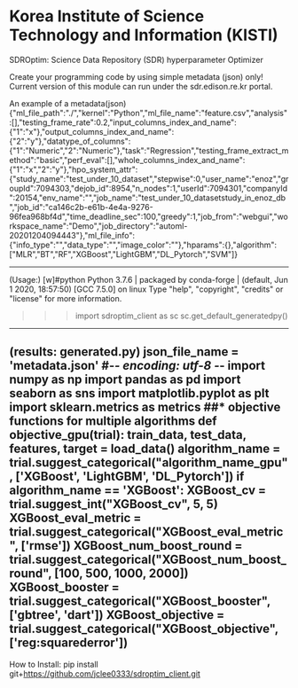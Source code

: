 # Korea Institute of Science Technology and Information (KISTI)
SDROptim: Science Data Repository (SDR) hyperparameter Optimizer

Create your programming code by using simple metadata (json) only!
Current version of this module can run under the sdr.edison.re.kr portal.

An example of a metadata(json)
{"ml_file_path":"./","kernel":"Python","ml_file_name":"feature.csv","analysis":[],"testing_frame_rate":0.2,"input_columns_index_and_name":{"1":"x"},"output_columns_index_and_name":{"2":"y"},"datatype_of_columns":{"1":"Numeric","2":"Numeric"},"task":"Regression","testing_frame_extract_method":"basic","perf_eval":[],"whole_columns_index_and_name":{"1":"x","2":"y"},"hpo_system_attr":{"study_name":"test_under_10_dataset","stepwise":0,"user_name":"enoz","groupId":7094303,"dejob_id":8954,"n_nodes":1,"userId":7094301,"companyId":20154,"env_name":"","job_name":"test_under_10_datasetstudy_in_enoz_db","job_id":"ca146c2b-e61b-4e4a-9276-96fea968bf4d","time_deadline_sec":100,"greedy":1,"job_from":"webgui","workspace_name":"Demo","job_directory":"automl-20201204094443"},"ml_file_info":{"info_type":"","data_type":"","image_color":""},"hparams":{},"algorithm":["MLR","BT","RF","XGBoost","LightGBM","DL_Pytorch","SVM"]}

--------------------------------
(Usage:)
[w]#python
Python 3.7.6 | packaged by conda-forge | (default, Jun  1 2020, 18:57:50) 
[GCC 7.5.0] on linux
Type "help", "copyright", "credits" or "license" for more information.
>>> import sdroptim_client as sc
>>> sc.get_default_generatedpy()

--------------------------------
(results: generated.py)
json_file_name = 'metadata.json'
#-*- encoding: utf-8 -*-
import numpy as np
import pandas as pd
import seaborn as sns
import matplotlib.pyplot as plt
import sklearn.metrics as metrics
##* objective functions for multiple algorithms
def objective_gpu(trial):
    train_data, test_data, features, target = load_data()
    algorithm_name = trial.suggest_categorical("algorithm_name_gpu", ['XGBoost', 'LightGBM', 'DL_Pytorch'])
    if algorithm_name == 'XGBoost':
        XGBoost_cv = trial.suggest_int("XGBoost_cv", 5, 5)
        XGBoost_eval_metric = trial.suggest_categorical("XGBoost_eval_metric", ['rmse'])
        XGBoost_num_boost_round = trial.suggest_categorical("XGBoost_num_boost_round", [100, 500, 1000, 2000])
        XGBoost_booster = trial.suggest_categorical("XGBoost_booster", ['gbtree', 'dart'])
        XGBoost_objective = trial.suggest_categorical("XGBoost_objective", ['reg:squarederror'])
--------------------------------

How to Install:
pip install git+https://github.com/jclee0333/sdroptim_client.git

